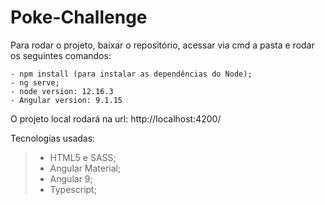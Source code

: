 # Poke-Challenge

Para rodar o projeto, baixar o repositório,
acessar via cmd a pasta e rodar os seguintes comandos:

```
- npm install (para instalar as dependências do Node);
- ng serve;
- node version: 12.16.3
- Angular version: 9.1.15

```
O projeto local rodará na url: http://localhost:4200/

Tecnologias usadas:

>- HTML5 e SASS;
>- Angular Material;
>- Angular 9;
>- Typescript;

